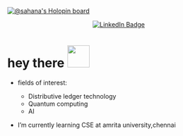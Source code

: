 [![@sahana's Holopin board](https://holopin.io/api/user/board?user=sahana)](https://holopin.io/@sahana)
<div id="badges" align="center">
  <a href="https://www.linkedin.com/in/sahana-s-220a901a5/">
    <img src="https://img.shields.io/badge/LinkedIn-blue?style=for-the-badge&logo=linkedin&logoColor=white" alt="LinkedIn Badge"/>
  </a>
</div>
<h1>
  hey there
  <img src="https://media.giphy.com/media/hvRJCLFzcasrR4ia7z/giphy.gif" width="50px"/>
</h1>


-  fields of interest:
     -  Distributive ledger technology
     -  Quantum computing
     -  AI  
 
-  I’m currently learning CSE at amrita university,chennai            
   
